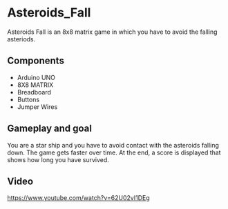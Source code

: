 # Asteroids_Fall
Asteroids Fall is an 8x8 matrix game in which you have to avoid the falling asteriods.

## Components

- Arduino UNO
- 8X8 MATRIX
- Breadboard
- Buttons
- Jumper Wires

## Gameplay and goal

You are a star ship and you have to avoid contact with the asteroids falling down. 
The game gets faster over time. At the end, a score is displayed that shows how long you have survived.

## Video

https://www.youtube.com/watch?v=62U02vI1DEg
